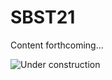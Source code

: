 # SBST21

Content forthcoming...

![Under construction](https://i2.wp.com/www.bapl.org/wp-content/uploads/2019/02/old-under-construction-gif.gif)
